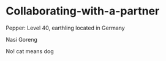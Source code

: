 # Collaborating-with-a-partner

Pepper: Level 40, earthling located in Germany

Nasi Goreng

No! cat means dog


